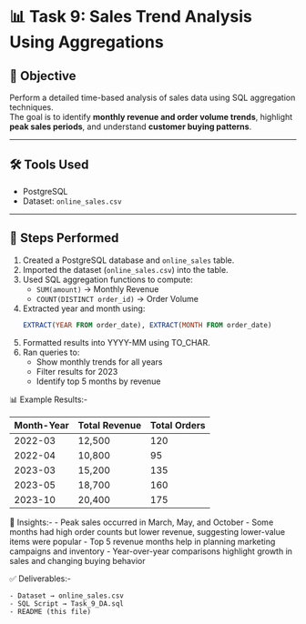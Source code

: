 # 📊 Task 9: Sales Trend Analysis Using Aggregations

## 📌 Objective
Perform a detailed time-based analysis of sales data using SQL aggregation techniques.  
The goal is to identify **monthly revenue and order volume trends**, highlight **peak sales periods**, and understand **customer buying patterns**.

---

## 🛠 Tools Used
- PostgreSQL
- Dataset: `online_sales.csv`

---

## 📑 Steps Performed
1. Created a PostgreSQL database and `online_sales` table.
2. Imported the dataset (`online_sales.csv`) into the table.
3. Used SQL aggregation functions to compute:
   - `SUM(amount)` → Monthly Revenue  
   - `COUNT(DISTINCT order_id)` → Order Volume  
4. Extracted year and month using:
   ```sql
   EXTRACT(YEAR FROM order_date), EXTRACT(MONTH FROM order_date)
5. Formatted results into YYYY-MM using TO_CHAR.
6. Ran queries to:
    - Show monthly trends for all years
    - Filter results for 2023
    - Identify top 5 months by revenue

📊 Example Results:-

| Month-Year | Total Revenue | Total Orders |
| ---------- | ------------- | ------------ |
| 2022-03    | 12,500        | 120          |
| 2022-04    | 10,800        | 95           |
| 2023-03    | 15,200        | 135          |
| 2023-05    | 18,700        | 160          |
| 2023-10    | 20,400        | 175          |


📝 Insights:-
     - Peak sales occurred in March, May, and October
     - Some months had high order counts but lower revenue, suggesting lower-value items were popular
     - Top 5 revenue months help in planning marketing campaigns and inventory
     - Year-over-year comparisons highlight growth in sales and changing buying behavior

✅ Deliverables:-

    - Dataset → online_sales.csv
    - SQL Script → Task_9_DA.sql
    - README (this file)
